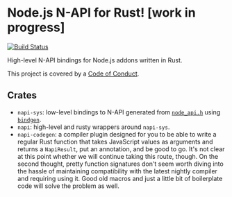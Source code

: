 # Node.js N-API for Rust! [work in progress]

[![Build Status][travis-badge]][travis-url]

High-level N-API bindings for Node.js addons written in Rust.

This project is covered by a [Code of Conduct](CODE_OF_CONDUCT.md).

## Crates

* `napi-sys`: low-level bindings to N-API generated from
  [`node_api.h`](https://github.com/nodejs/node/blob/master/src/node_api.h)
  using [`bindgen`](https://github.com/rust-lang-nursery/rust-bindgen).
* `napi`: high-level and rusty wrappers around `napi-sys`.
* `napi-codegen`: a compiler plugin designed for you to be able to write a
  regular Rust function that takes JavaScript values as arguments and returns a
  `NapiResult`, put an annotation, and be good to go.  It's not clear at this
  point whether we will continue taking this route, though.  On the second
  thought, pretty function signatures don't seem worth diving into the hassle
  of maintaining compatibility with the latest nightly compiler and requiring
  using it.  Good old macros and just a little bit of boilerplate code will
  solve the problem as well.

[travis-badge]: https://travis-ci.org/aqrln/napi-rs.svg?branch=master
[travis-url]: https://travis-ci.org/aqrln/napi-rs
